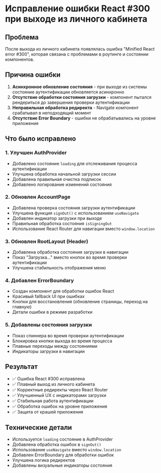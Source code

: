 # Исправление ошибки React #300 при выходе из личного кабинета

## Проблема
После выхода из личного кабинета появлялась ошибка "Minified React error #300", которая связана с проблемами в роутинге и состоянии компонентов.

## Причина ошибки
1. **Асинхронное обновление состояния** - при выходе из системы состояние аутентификации обновляется асинхронно
2. **Отсутствие обработки состояния загрузки** - компонент пытался рендериться до завершения проверки аутентификации
3. **Неправильная обработка редиректа** - Navigate компонент срабатывал в неподходящий момент
4. **Отсутствие Error Boundary** - ошибки не обрабатывались на уровне приложения

## Что было исправлено

### 1. **Улучшен AuthProvider**
- Добавлено состояние `loading` для отслеживания процесса аутентификации
- Улучшена обработка начальной загрузки сессии
- Добавлена правильная очистка подписок
- Добавлено логирование изменений состояния

### 2. **Обновлен AccountPage**
- Добавлена проверка состояния загрузки аутентификации
- Улучшена функция `signOut()` с использованием `useNavigate`
- Добавлен индикатор загрузки при выходе
- Правильная обработка состояния `isSigningOut`
- Использование React Router для навигации вместо `window.location`

### 3. **Обновлен RootLayout (Header)**
- Добавлена обработка состояния загрузки в навигации
- Показ "Загрузка..." вместо кнопок во время проверки аутентификации
- Улучшена стабильность отображения меню

### 4. **Добавлен ErrorBoundary**
- Создан компонент для обработки ошибок React
- Красивый fallback UI при ошибках
- Кнопки для восстановления (обновление страницы, переход на главную)
- Детали ошибки в режиме разработки

### 5. **Добавлены состояния загрузки**
- Показ спиннера во время проверки аутентификации
- Блокировка кнопки выхода во время процесса
- Плавные переходы между состояниями
- Индикаторы загрузки в навигации

## Результат
- ✅ Ошибка React #300 исправлена
- ✅ Плавный выход из личного кабинета
- ✅ Корректные редиректы через React Router
- ✅ Улучшенный UX с индикаторами загрузки
- ✅ Стабильная работа аутентификации
- ✅ Обработка ошибок на уровне приложения
- ✅ Защита от крашей приложения

## Технические детали
- Используется `loading` состояние в AuthProvider
- Добавлена обработка ошибок в `signOut()`
- Использование `useNavigate` вместо `window.location`
- Добавлен ErrorBoundary для обработки ошибок
- Улучшена логика редиректов
- Добавлены визуальные индикаторы состояния
